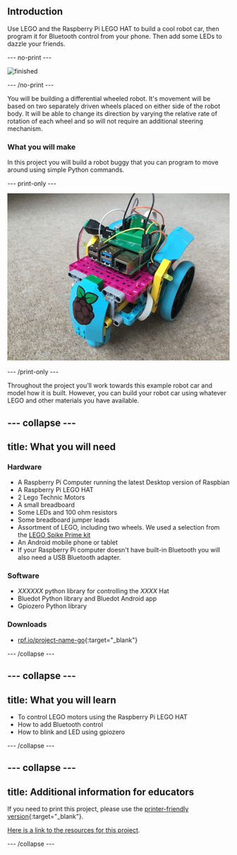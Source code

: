 ## Introduction

Use LEGO and the Raspberry Pi LEGO HAT to build a cool robot car, then program it for Bluetooth control from your phone. Then add some LEDs to dazzle your friends.

--- no-print ---

![finished](images/lego-bot.gif)

--- /no-print ---

You will be building a differential wheeled robot. It's movement will be based on two separately driven wheels placed on either side of the robot body. It will be able to change its direction by varying the relative rate of rotation of each wheel and so will not require an additional steering mechanism.

### What you will make

In this project you will build a robot buggy that you can program to move around using simple Python commands.


--- print-only ---

![Complete project](images/buggy.JPG)

--- /print-only ---


Throughout the project you’ll work towards this example robot car and model how it is built. However, you can build your robot car using whatever LEGO and other materials you have available.

--- collapse ---
---
title: What you will need
---
### Hardware

+ A Raspberry Pi Computer running the latest Desktop version of Raspbian
+ A Raspberry Pi LEGO HAT
+ 2 Lego Technic Motors
+ A small breadboard
+ Some LEDs and 100 ohm resistors
+ Some breadboard jumper leads
+ Assortment of LEGO, including two wheels.  We used a selection from the [LEGO Spike Prime kit](https://education.lego.com/en-gb/product/spike-prime)
+ An Android mobile phone or tablet
+ If your Raspberry Pi computer doesn't have built-in Bluetooth you will also need a USB Bluetooth adapter.

### Software

+ *XXXXXX* python library for controlling the *XXXX* Hat
+ Bluedot Python library and Bluedot Android app
+ Gpiozero Python library

### Downloads

+ [rpf.io/project-name-go](http://rpf.io/project-name-go){:target="_blank"}

--- /collapse ---

--- collapse ---
---
title: What you will learn
---

+ To control LEGO motors using the Raspberry Pi LEGO HAT
+ How to add Bluetooth control
+ How to blink and LED using gpiozero


--- /collapse ---

--- collapse ---
---
title: Additional information for educators
---

If you need to print this project, please use the [printer-friendly version](https://projects.raspberrypi.org/en/projects/project-name/print){:target="_blank"}.

[Here is a link to the resources for this project](http://rpf.io/project-name-go).

--- /collapse ---

